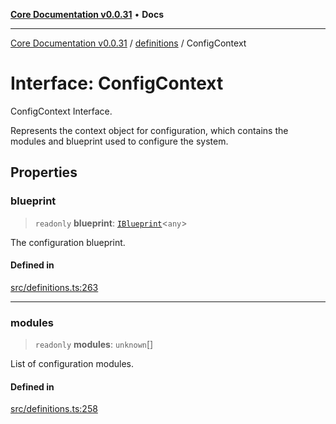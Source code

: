 [**Core Documentation v0.0.31**](../../README.md) • **Docs**

***

[Core Documentation v0.0.31](../../modules.md) / [definitions](../README.md) / ConfigContext

# Interface: ConfigContext

ConfigContext Interface.

Represents the context object for configuration, which contains the modules and blueprint used to configure the system.

## Properties

### blueprint

> `readonly` **blueprint**: [`IBlueprint`](../type-aliases/IBlueprint.md)\<`any`\>

The configuration blueprint.

#### Defined in

[src/definitions.ts:263](https://github.com/stonemjs/core/blob/40e6656006329b0d27f05f845f48db22a574f5ce/src/definitions.ts#L263)

***

### modules

> `readonly` **modules**: `unknown`[]

List of configuration modules.

#### Defined in

[src/definitions.ts:258](https://github.com/stonemjs/core/blob/40e6656006329b0d27f05f845f48db22a574f5ce/src/definitions.ts#L258)

